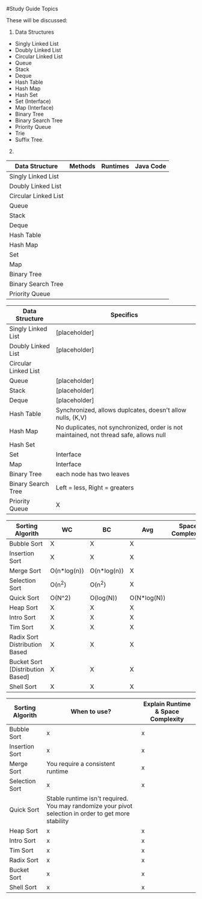 #Study Guide Topics

These will be discussed:

1. Data Structures
  * Singly Linked List
  * Doubly Linked List
  * Circular Linked List
  * Queue
  * Stack
  * Deque
  * Hash Table
  * Hash Map
  * Hash Set
  * Set (Interface)
  * Map (Interface)
  * Binary Tree
  * Binary Search Tree
  * Priority Queue
  * Trie
  * Suffix Tree.
2.

Data Structure | Methods |  Runtimes | Java Code
--- | --- | --- | ---
Singly Linked List  |         |           |
Doubly Linked List |         |           |
Circular Linked List  |          |           |
Queue |         |           |
Stack |         |           |
Deque |         |           |
Hash Table |         |           |
 Hash Map |         |           |
Set |         |           |
 Map |         |           |
 Binary Tree|    |         |           |
 Binary Search Tree|    |         |           |
 Priority Queue|    |         |           |

Data Structure | Specifics
--- | ---
Singly Linked List  | [placeholder]
Doubly Linked List| [placeholder]
Circular Linked List  |
Queue| [placeholder] |
Stack| [placeholder] |
Deque| [placeholder] |
Hash Table| Synchronized, allows duplcates, doesn't allow nulls, (K,V)  |
Hash Map | No duplicates, not synchronized, order is not maintained, not thread safe, allows null
Hash Set |
Set | Interface
 Map |   Interface
 Binary Tree| each node has two leaves
 Binary Search Tree|    Left = less, Right = greaters
 Priority Queue| X





Sorting  Algorith | WC | BC | Avg | Space Complexity
--- | --- | --- | --- | ---
Bubble Sort|            X|                X  | X|
Insertion Sort|            X|                X  | X|
Merge Sort|O(n*log(n))| O(n*log(n))|X|
Selection Sort|            O(n<sup>2</sup>)|                O(n<sup>2</sup>) | X|
Quick Sort | O(N^2) | O(log(N)) | O(N*log(N))|
Heap Sort|            X|                X  | X|
Intro Sort|           X|                X  | X|
Tim Sort|            X|                X  | X|
Radix Sort Distribution Based|            X|                X  | X|
Bucket Sort [Distribution Based]|           X|                X  | X|
Shell Sort|           X|                X  | X|




Sorting  Algorith | When to use? | Explain Runtime & Space Complexity
--- | --- | ---
Bubble Sort|   x    |   x
Insertion Sort|   x    |   x
Merge Sort|   You require a consistent runtime   |   x
Selection Sort|   x    |   x
Quick Sort | Stable runtime isn't required. You may randomize your pivot selection in order to get more stability
Heap Sort|    x    |   x
Intro Sort|    x    |   x
Tim Sort|    x    |   x
Radix Sort|    x    |   x
Bucket Sort|    x    |   x
Shell Sort|   x    |   x






